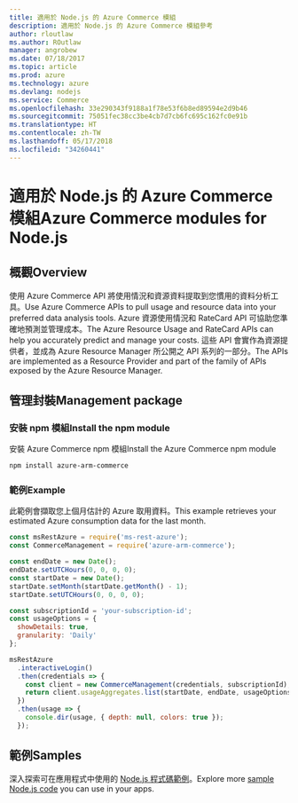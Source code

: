 ```yaml
---
title: 適用於 Node.js 的 Azure Commerce 模組
description: 適用於 Node.js 的 Azure Commerce 模組參考
author: rloutlaw
ms.author: ROutlaw
manager: angrobew
ms.date: 07/18/2017
ms.topic: article
ms.prod: azure
ms.technology: azure
ms.devlang: nodejs
ms.service: Commerce
ms.openlocfilehash: 33e290343f9188a1f78e53f6b8ed89594e2d9b46
ms.sourcegitcommit: 75051fec38cc3be4cb7d7cb6fc695c162fc0e91b
ms.translationtype: HT
ms.contentlocale: zh-TW
ms.lasthandoff: 05/17/2018
ms.locfileid: "34260441"
---
```

# <a name="azure-commerce-modules-for-nodejs"></a><span data-ttu-id="68103-103">適用於 Node.js 的 Azure Commerce 模組</span><span class="sxs-lookup"><span data-stu-id="68103-103">Azure Commerce modules for Node.js</span></span>

## <a name="overview"></a><span data-ttu-id="68103-104">概觀</span><span class="sxs-lookup"><span data-stu-id="68103-104">Overview</span></span>

<span data-ttu-id="68103-105">使用 Azure Commerce API 將使用情況和資源資料提取到您慣用的資料分析工具。</span><span class="sxs-lookup"><span data-stu-id="68103-105">Use Azure Commerce APIs to pull usage and resource data into your preferred data analysis tools.</span></span> <span data-ttu-id="68103-106">Azure 資源使用情況和 RateCard API 可協助您準確地預測並管理成本。</span><span class="sxs-lookup"><span data-stu-id="68103-106">The Azure Resource Usage and RateCard APIs can help you accurately predict and manage your costs.</span></span> <span data-ttu-id="68103-107">這些 API 會實作為資源提供者，並成為 Azure Resource Manager 所公開之 API 系列的一部分。</span><span class="sxs-lookup"><span data-stu-id="68103-107">The APIs are implemented as a Resource Provider and part of the family of APIs exposed by the Azure Resource Manager.</span></span>

## <a name="management-package"></a><span data-ttu-id="68103-108">管理封裝</span><span class="sxs-lookup"><span data-stu-id="68103-108">Management package</span></span>

### <a name="install-the-npm-module"></a><span data-ttu-id="68103-109">安裝 npm 模組</span><span class="sxs-lookup"><span data-stu-id="68103-109">Install the npm module</span></span>

<span data-ttu-id="68103-110">安裝 Azure Commerce npm 模組</span><span class="sxs-lookup"><span data-stu-id="68103-110">Install the Azure Commerce npm module</span></span>

```bash
npm install azure-arm-commerce
```

### <a name="example"></a><span data-ttu-id="68103-111">範例</span><span class="sxs-lookup"><span data-stu-id="68103-111">Example</span></span>

<span data-ttu-id="68103-112">此範例會擷取您上個月估計的 Azure 取用資料。</span><span class="sxs-lookup"><span data-stu-id="68103-112">This example retrieves your estimated Azure consumption data for the last month.</span></span>

```javascript
const msRestAzure = require('ms-rest-azure');
const CommerceManagement = require('azure-arm-commerce');

const endDate = new Date();
endDate.setUTCHours(0, 0, 0, 0);
const startDate = new Date();
startDate.setMonth(startDate.getMonth() - 1);
startDate.setUTCHours(0, 0, 0, 0);

const subscriptionId = 'your-subscription-id';
const usageOptions = {
  showDetails: true,
  granularity: 'Daily'
};

msRestAzure
  .interactiveLogin()
  .then(credentials => {
    const client = new CommerceManagement(credentials, subscriptionId);
    return client.usageAggregates.list(startDate, endDate, usageOptions);
  })
  .then(usage => {
    console.dir(usage, { depth: null, colors: true });
  });
```

## <a name="samples"></a><span data-ttu-id="68103-113">範例</span><span class="sxs-lookup"><span data-stu-id="68103-113">Samples</span></span>

<span data-ttu-id="68103-114">深入探索可在應用程式中使用的 [Node.js 程式碼範例](https://azure.microsoft.com/resources/samples/?platform=nodejs)。</span><span class="sxs-lookup"><span data-stu-id="68103-114">Explore more [sample Node.js code](https://azure.microsoft.com/resources/samples/?platform=nodejs) you can use in your apps.</span></span>
